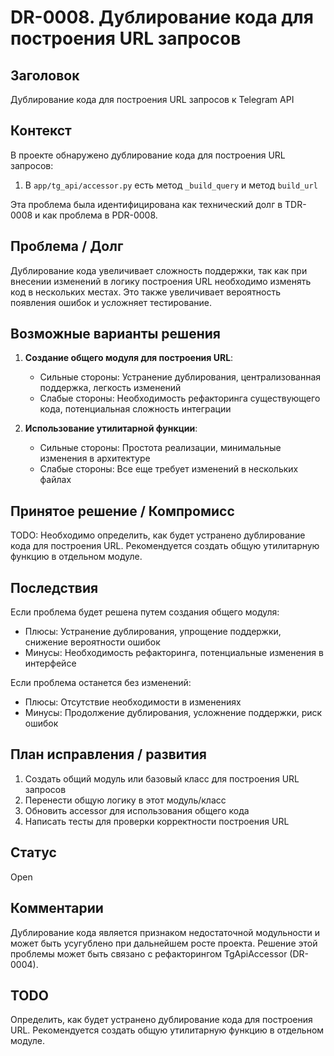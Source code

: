 # DR-0008. Дублирование кода для построения URL запросов

## Заголовок
Дублирование кода для построения URL запросов к Telegram API

## Контекст
В проекте обнаружено дублирование кода для построения URL запросов:
1. В `app/tg_api/accessor.py` есть метод `_build_query` и метод `build_url`

Эта проблема была идентифицирована как технический долг в TDR-0008 и как проблема в PDR-0008.

## Проблема / Долг
Дублирование кода увеличивает сложность поддержки, так как при внесении изменений в логику построения URL необходимо изменять код в нескольких местах. Это также увеличивает вероятность появления ошибок и усложняет тестирование.

## Возможные варианты решения

1. **Создание общего модуля для построения URL**:
   - Сильные стороны: Устранение дублирования, централизованная поддержка, легкость изменений
   - Слабые стороны: Необходимость рефакторинга существующего кода, потенциальная сложность интеграции

2. **Использование утилитарной функции**:
   - Сильные стороны: Простота реализации, минимальные изменения в архитектуре
   - Слабые стороны: Все еще требует изменений в нескольких файлах

## Принятое решение / Компромисс
TODO: Необходимо определить, как будет устранено дублирование кода для построения URL. Рекомендуется создать общую утилитарную функцию в отдельном модуле.

## Последствия
Если проблема будет решена путем создания общего модуля:
- Плюсы: Устранение дублирования, упрощение поддержки, снижение вероятности ошибок
- Минусы: Необходимость рефакторинга, потенциальные изменения в интерфейсе

Если проблема останется без изменений:
- Плюсы: Отсутствие необходимости в изменениях
- Минусы: Продолжение дублирования, усложнение поддержки, риск ошибок

## План исправления / развития
1. Создать общий модуль или базовый класс для построения URL запросов
2. Перенести общую логику в этот модуль/класс
3. Обновить accessor для использования общего кода
4. Написать тесты для проверки корректности построения URL

## Статус
Open

## Комментарии
Дублирование кода является признаком недостаточной модульности и может быть усугублено при дальнейшем росте проекта. Решение этой проблемы может быть связано с рефакторингом TgApiAccessor (DR-0004).

## TODO
Определить, как будет устранено дублирование кода для построения URL. Рекомендуется создать общую утилитарную функцию в отдельном модуле.